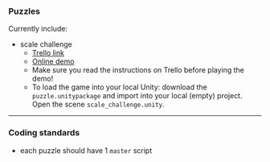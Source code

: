 ### Puzzles

Currently include: 

* scale challenge
    * [Trello link](https://trello.com/c/rnRgQ1Sr/5-scale-challenge)
    * [Online demo](https://dl.dropboxusercontent.com/u/186999928/sherlock/scale_puzzle_html/scale_puzzle_html.html) 
    * Make sure you read the instructions on Trello before playing the demo!
    * To load the game into your local Unity: download the `puzzle.unitypackage` and import into your local (empty) project. Open the scene `scale_challenge.unity`. 

- - -

### Coding standards

* each puzzle should have 1 `master` script
